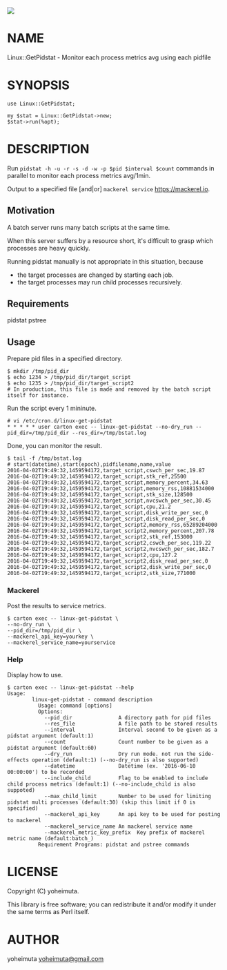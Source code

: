 <div>
    <a href="https://travis-ci.org/yoheimuta/Linux-GetPidstat"><img src="https://travis-ci.org/yoheimuta/Linux-GetPidstat.svg?branch=master"></a>
</div>

# NAME

Linux::GetPidstat - Monitor each process metrics avg using each pidfile

# SYNOPSIS

    use Linux::GetPidstat;

    my $stat = Linux::GetPidstat->new;
    $stat->run(%opt);

# DESCRIPTION

Run `pidstat -h -u -r -s -d -w -p $pid $interval $count` commands in parallel to monitor each process metrics avg/1min.

Output to a specified file \[and|or\] `mackerel service` https://mackerel.io.

## Motivation

A batch server runs many batch scripts at the same time.

When this server suffers by a resource short, it's difficult to grasp which processes are heavy quickly.

Running pidstat manually is not appropriate in this situation, because

- the target processes are changed by starting each job.
- the target processes may run child processes recursively.

## Requirements

pidstat
pstree

## Usage

Prepare pid files in a specified directory.

    $ mkdir /tmp/pid_dir
    $ echo 1234 > /tmp/pid_dir/target_script
    $ echo 1235 > /tmp/pid_dir/target_script2
    # In production, this file is made and removed by the batch script itself for instance.

Run the script every 1 mininute.

    # vi /etc/cron.d/linux-get-pidstat
    * * * * * user carton exec -- linux-get-pidstat --no-dry_run --pid_dir=/tmp/pid_dir --res_dir=/tmp/bstat.log

Done, you can monitor the result.

    $ tail -f /tmp/bstat.log
    # start(datetime),start(epoch),pidfilename,name,value
    2016-04-02T19:49:32,1459594172,target_script,cswch_per_sec,19.87
    2016-04-02T19:49:32,1459594172,target_script,stk_ref,25500
    2016-04-02T19:49:32,1459594172,target_script,memory_percent,34.63
    2016-04-02T19:49:32,1459594172,target_script,memory_rss,10881534000
    2016-04-02T19:49:32,1459594172,target_script,stk_size,128500
    2016-04-02T19:49:32,1459594172,target_script,nvcswch_per_sec,30.45
    2016-04-02T19:49:32,1459594172,target_script,cpu,21.2
    2016-04-02T19:49:32,1459594172,target_script,disk_write_per_sec,0
    2016-04-02T19:49:32,1459594172,target_script,disk_read_per_sec,0
    2016-04-02T19:49:32,1459594172,target_script2,memory_rss,65289204000
    2016-04-02T19:49:32,1459594172,target_script2,memory_percent,207.78
    2016-04-02T19:49:32,1459594172,target_script2,stk_ref,153000
    2016-04-02T19:49:32,1459594172,target_script2,cswch_per_sec,119.22
    2016-04-02T19:49:32,1459594172,target_script2,nvcswch_per_sec,182.7
    2016-04-02T19:49:32,1459594172,target_script2,cpu,127.2
    2016-04-02T19:49:32,1459594172,target_script2,disk_read_per_sec,0
    2016-04-02T19:49:32,1459594172,target_script2,disk_write_per_sec,0
    2016-04-02T19:49:32,1459594172,target_script2,stk_size,771000

### Mackerel

Post the results to service metrics.

    $ carton exec -- linux-get-pidstat \
    --no-dry_run \
    --pid_dir=/tmp/pid_dir \
    --mackerel_api_key=yourkey \
    --mackerel_service_name=yourservice

### Help

Display how to use.

    $ carton exec -- linux-get-pidstat --help
    Usage:
            linux-get-pidstat - command description
              Usage: command [options]
              Options:
                --pid_dir               A directory path for pid files
                --res_file              A file path to be stored results
                --interval              Interval second to be given as a pidstat argument (default:1)
                --count                 Count number to be given as a pidstat argument (default:60)
                --dry_run               Dry run mode. not run the side-effects operation (default:1) (--no-dry_run is also supported)
                --datetime              Datetime (ex. '2016-06-10 00:00:00') to be recorded
                --include_child         Flag to be enabled to include child process metrics (default:1) (--no-include_child is also suppoted)
                --max_child_limit       Number to be used for limiting pidstat multi processes (default:30) (skip this limit if 0 is specified)
                --mackerel_api_key      An api key to be used for posting to mackerel
                --mackerel_service_name An mackerel service name
                --mackerel_metric_key_prefix  Key prefix of mackerel metric name (default:batch_)
              Requirement Programs: pidstat and pstree commands

# LICENSE

Copyright (C) yoheimuta.

This library is free software; you can redistribute it and/or modify
it under the same terms as Perl itself.

# AUTHOR

yoheimuta <yoheimuta@gmail.com>
